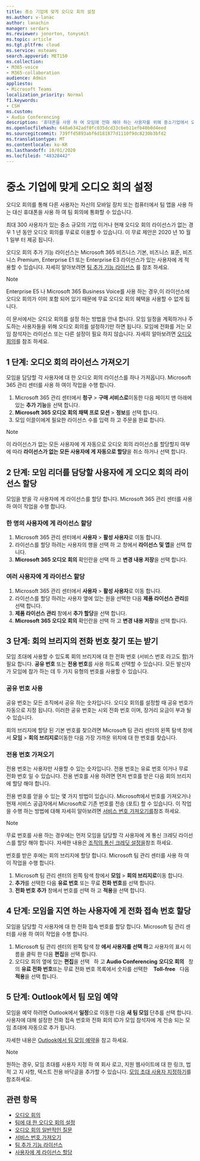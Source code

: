 ```yaml
---
title: 중소 기업에 맞게 오디오 회의 설정
ms.author: v-lanac
author: lanachin
manager: serdars
ms.reviewer: jonorton, tonysmit
ms.topic: article
ms.tgt.pltfrm: cloud
ms.service: msteams
search.appverid: MET150
ms.collection:
- M365-voice
- M365-collaboration
audience: Admin
appliesto:
- Microsoft Teams
localization_priority: Normal
f1.keywords:
- CSH
ms.custom:
- Audio Conferencing
description: '휴대폰을 사용 하 여 모임에 전화 해야 하는 사용자를 위해 중소기업에서 오디오 회의를 설정 하는 방법을 알아봅니다. '
ms.openlocfilehash: 648a6342adf0fc035dcd33c6eb11efb40b0d4eed
ms.sourcegitcommit: 739ffd5893abf6d181877d1110f9dc8230b3bfd2
ms.translationtype: MT
ms.contentlocale: ko-KR
ms.lasthandoff: 10/01/2020
ms.locfileid: "48328442"
---
```

# <a name="set-up-audio-conferencing-for-small-and-medium-businesses"></a>중소 기업에 맞게 오디오 회의 설정

오디오 회의를 통해 다른 사용자는 자신의 모바일 장치 또는 컴퓨터에서 팀 앱을 사용 하는 대신 휴대폰을 사용 하 여 팀 회의에 통화할 수 있습니다.  

최대 300 사용자가 있는 중소 규모의 기업 이거나 현재 오디오 회의 라이선스가 없는 경우 1 년 동안 오디오 회의를 무료로 이용할 수 있습니다. 이 무료 제안은 2020 년 10 월 1 일부 터 제공 됩니다.

오디오 회의 추가 기능 라이선스는 Microsoft 365 비즈니스 기본, 비즈니스 표준, 비즈니스 Premium, Enterprise E1 또는 Enterprise E3 라이선스가 있는 사용자에 게 적용할 수 있습니다. 자세히 알아보려면 [팀 추가 기능 라이선스](teams-add-on-licensing/microsoft-teams-add-on-licensing.md) 를 참조 하세요.

> [!NOTE]
> Enterprise E5 나 Microsoft 365 Business Voice를 사용 하는 경우,이 라이선스에 오디오 회의가 이미 포함 되어 있기 때문에 무료 오디오 회의 혜택을 사용할 수 없게 됩니다.

이 문서에서는 오디오 회의를 설정 하는 방법을 안내 합니다. 모임 일정을 계획하거나 주도하는 사용자들을 위해 오디오 회의를 설정하기만 하면 됩니다. 모임에 전화를 거는 모임 참석자는 라이선스 또는 다른 설정이 필요 하지 않습니다. 자세히 알아보려면 [오디오 회의](audio-conferencing-in-office-365.md)를 참조 하세요.

## <a name="step-1-get-audio-conferencing-licenses"></a>1 단계: 오디오 회의 라이선스 가져오기

모임을 담당할 각 사용자에 대 한 오디오 회의 라이선스를 하나 가져옵니다. Microsoft 365 관리 센터를 사용 하 여이 작업을 수행 합니다.

1. Microsoft 365 관리 센터에서 **청구**  >  **구매 서비스로**이동한 다음 페이지 맨 아래에 있는 **추가 기능**을 선택 합니다. 
2. **Microsoft 365 오디오 회의 채택 프로 모션**  >  **정보**를 선택 합니다.
3. 모임 이끌이에게 필요한 라이선스 수를 입력 하 고 주문을 완료 합니다.

> [!NOTE]
> 이 라이선스가 없는 모든 사용자에 게 자동으로 오디오 회의 라이선스를 할당할지 여부에 따라 **라이선스가 없는 모든 사용자에 게 자동으로 할당**을 취소 하거나 선택 합니다.

## <a name="step-2-assign-an-audio-conferencing-license-to-users-who-lead-meetings"></a>2 단계: 모임 리더를 담당할 사용자에 게 오디오 회의 라이선스 할당

모임을 받을 각 사용자에 게 라이선스를 할당 합니다. Microsoft 365 관리 센터를 사용 하 여이 작업을 수행 합니다.

### <a name="assign-a-license-to-one-user"></a>한 명의 사용자에 게 라이선스 할당

1. Microsoft 365 관리 센터에서 **사용자**  >  **활성 사용자**로 이동 합니다.  
2. 라이선스를 할당 하려는 사용자의 행을 선택 하 고 창에서 **라이선스 및 앱**을 선택 합니다.
3. **Microsoft 365 오디오 회의** 확인란을 선택 하 고 **변경 내용 저장**을 선택 합니다. 

### <a name="assign-a-license-to-multiple-users"></a>여러 사용자에 게 라이선스 할당

1. Microsoft 365 관리 센터에서 **사용자**  >  **활성 사용자**로 이동 합니다.  
2. 라이선스를 할당 하려는 사용자 옆에 있는 원을 선택한 다음 **제품 라이선스 관리**를 선택 합니다.
3. **제품 라이선스 관리** 창에서 **추가 할당**을 선택 합니다.
4. **Microsoft 365 오디오 회의** 확인란을 선택 하 고 **변경 내용 저장**을 선택 합니다.  

## <a name="step-3-find-or-get-a-phone-number-for-your-conferencing-bridge"></a>3 단계: 회의 브리지의 전화 번호 찾기 또는 받기

모임 초대에 사용할 수 있도록 회의 브리지에 대 한 전화 번호 (서비스 번호 라고도 함)가 필요 합니다. **공유 번호** 또는 **전용 번호**를 사용 하도록 선택할 수 있습니다. 모든 발신자가 모임에 참가 하는 데 두 가지 유형의 번호를 사용할 수 있습니다.

### <a name="use-a-shared-number"></a>공유 번호 사용

공유 번호는 모든 조직에서 공유 하는 숫자입니다. 오디오 회의를 설정할 때 공유 번호가 자동으로 지정 됩니다. 이러한 공유 번호는 시외 전화 번호 이며, 장거리 요금이 부과 될 수 있습니다.

회의 브리지에 할당 된 기본 번호를 찾으려면 Microsoft 팀 관리 센터의 왼쪽 탐색 창에서 **모임**  >  **회의 브리지로**이동한 다음 가장 가까운 위치에 대 한 번호를 찾습니다.

### <a name="get-a-dedicated-number"></a>전용 번호 가져오기

전용 번호는 사용자만 사용할 수 있는 숫자입니다. 전용 번호는 유료 번호 이거나 무료 전화 번호 일 수 있습니다. 전용 번호를 사용 하려면 먼저 번호를 받은 다음 회의 브리지에 할당 해야 합니다.  

전용 번호를 얻을 수 있는 몇 가지 방법이 있습니다. Microsoft에서 번호를 가져오거나 현재 서비스 공급자에서 Microsoft로 기존 번호를 전송 (포트) 할 수 있습니다. 이 작업을 수행 하는 방법에 대해 자세히 알아보려면 [서비스 번호 가져오기를](getting-service-phone-numbers.md)참조 하세요.

> [!NOTE]
> 무료 번호를 사용 하는 경우에는 먼저 모임을 담당할 각 사용자에 게 통신 크레딧 라이선스를 할당 해야 합니다. 자세한 내용은 [조직의 통신 크레딧 설정을](set-up-communications-credits-for-your-organization.md)참조 하세요.

번호를 받은 후에는 회의 브리지에 할당 합니다. Microsoft 팀 관리 센터를 사용 하 여이 작업을 수행 합니다.

1. Microsoft 팀 관리 센터의 왼쪽 탐색 창에서 **모임**  >  **회의 브리지로**이동 합니다.
2. **추가**를 선택한 다음 **유료 번호** 또는 무료 **전화 번호**를 선택 합니다.
3. **전화 번호 추가** 창에서 번호를 선택 하 고 **적용**을 선택 합니다.

## <a name="step-4-assign-a-dial-in-number-to-users-who-lead-meetings"></a>4 단계: 모임을 지연 하는 사용자에 게 전화 접속 번호 할당

모임을 담당할 각 사용자에 대 한 전화 접속 번호를 할당 합니다. Microsoft 팀 관리 센터를 사용 하 여이 작업을 수행 합니다.

1. Microsoft 팀 관리 센터의 왼쪽 탐색 창 **에서 사용자를 선택 하**고 사용자의 표시 이름을 클릭 한 다음 **편집**을 선택 합니다.
2. 오디오 회의 옆에 있는 **편집**을 선택   하 고 **Audio Conferencing** **오디오 회의**   창의 **유료 전화 번호**또는 무료 전화 번호 목록에서 숫자를 선택한    **Toll-free**   다음 **적용**을 선택 합니다.

## <a name="step-5-schedule-a-teams-meeting-in-outlook"></a>5 단계: Outlook에서 팀 모임 예약

모임을 예약 하려면 Outlook에서 **일정**으로 이동한 다음 **새 팀 모임** 단추를 선택 합니다. 사용자에 대해 설정한 전화 접속 번호와 전화 회의 ID가 모임 참석자에 게 전송 되는 모임 초대에 자동으로 추가 됩니다.

자세한 내용은 [Outlook에서 팀 모임 예약](https://support.microsoft.com/office/schedule-a-teams-meeting-from-outlook-883cc15c-580f-441a-92ea-0992c00a9b0f)을 참고 하세요.

> [!NOTE]
> 원하는 경우, 모임 초대를 사용자 지정 하 여 회사 로고, 지원 웹사이트에 대 한 링크, 법적 고 지 사항, 텍스트 전용 바닥글을 추가할 수 있습니다. [모임 초대 사용자 지정하기](meeting-settings-in-teams.md#customize-meeting-invitations)를 참조하세요.

## <a name="related-topics"></a>관련 항목

- [오디오 회의](audio-conferencing-in-office-365.md)
- [팀에 대 한 오디오 회의 설정](set-up-audio-conferencing-in-teams.md)
- [오디오 회의 일반적인 질문](audio-conferencing-common-questions.md)
- [서비스 번호 가져오기](getting-service-phone-numbers.md)
- [팀 추가 기능 라이선스](teams-add-on-licensing/microsoft-teams-add-on-licensing.md)
- [사용자에 게 라이선스 할당](https://docs.microsoft.com/microsoft-365/admin/manage/assign-licenses-to-users)
